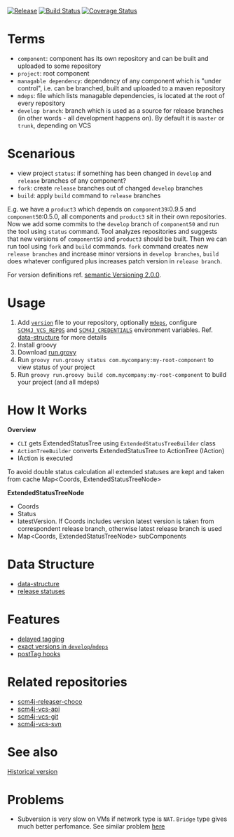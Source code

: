 [![Release](https://jitpack.io/v/scm4j/scm4j-releaser.svg)](https://jitpack.io/#scm4j/scm4j-releaser)
[![Build Status](https://travis-ci.org/scm4j/scm4j-releaser.svg?branch=master)](https://travis-ci.org/scm4j/scm4j-releaser)
[![Coverage Status](https://coveralls.io/repos/github/scm4j/scm4j-releaser/badge.svg?branch=master)](https://coveralls.io/github/scm4j/scm4j-releaser?branch=master)


# Terms

- `component`: component has its own repository and can be built and uploaded to some repository
- `project`: root component
- `managable dependency`: dependency of any component which is "under control", i.e. can be branched, built and uploaded to a maven repository
- `mdeps`: file which lists managable dependencies, is located at the root of every repository
- `develop branch`: branch which is used as a source for release branches (in other words - all development happens on). By default it is `master` or `trunk`, depending on VCS

# Scenarious

- view project `status`: if something has been changed in `develop` and `release` branches of any component?
- `fork`: create `release` branches out of changed `develop` branches
- `build`: apply `build` command to `release` branches

E.g. we have a `product3` which depends on `component39`:0.9.5 and `component50`:0.5.0, all components and `product3` sit in their own repositories. Now we add some commits to the `develop` branch of `component50` and run the tool using `status` command. Tool analyzes repositories and suggests that new versions of `component50` and `product3` should be built. Then we can run tool using  `fork` and `build` commands. `fork` command creates new `release branches` and increase minor versions in `develop branches`, `build` does whatever configured plus increases patch version in `release branch`.

For version definitions ref. [semantic Versioning 2.0.0](http://semver.org/).

# Usage

1. Add [`version`](docs/data-structure.md#version-file) file to your repository, optionally [`mdeps`](docs/data-structure.md#mdeps-file), configure [`SCM4J_VCS_REPOS`](docs/data-structure-SCM4J_VCS_REPOS.md) and [`SCM4J_CREDENTIALS`](docs/data-structure-SCM4J_CREDENTIALS.md) environment variables. Ref. [data-structure](docs/data-structure.md) for more details
1. Install groovy
1. Download [run.grovy](https://raw.githubusercontent.com/scm4j/scm4j-releaser/master/run.groovy)
1. Run `groovy run.groovy status com.mycompany:my-root-component` to view status of your project
1. Run `groovy run.groovy build com.mycompany:my-root-component` to build your project (and all mdeps)

# How It Works

__Overview__

- `CLI` gets ExtendedStatusTree using `ExtendedStatusTreeBuilder` class 
- `ActionTreeBuilder` converts ExtendedStatusTree to ActionTree (IAction)
- IAction is executed

To avoid double status calculation all extended statuses are kept and taken from cache Map<Coords, ExtendedStatusTreeNode>  

__ExtendedStatusTreeNode__

  - Coords
  - Status
  - latestVersion. If Coords includes version latest version is taken from correspondent release branch, otherwise latest release branch is used
  - Map<Coords, ExtendedStatusTreeNode> subComponents

# Data Structure

- [data-structure](docs/data-structure.md)
- [release statuses](docs/minor-release-status.md)

# Features

- [delayed tagging](/../../issues/2)
- [exact versions in `develop`/`mdeps`](/../../issues/4)
- [postTag hooks](/../../issues/8)

# Related repositories
  
  - [scm4j-releaser-choco](../../../scm4j-releaser-choco/blob/master/README.md)
  - [scm4j-vcs-api](../../../scm4j-vcs-api/blob/master/README.md)
  - [scm4j-vcs-git](../../../scm4j-vcs-git/blob/master/README.md)
  - [scm4j-vcs-svn](../../../scm4j-vcs-svn/blob/master/README.md)

# See also

[Historical version](https://github.com/scm4j/scm4j-releaser/blob/d540cb00674d485846117dbd68df19bdad306e56/README.md)

# Problems
- Subversion is very slow on VMs if network type is `NAT`. `Bridge` type gives  much better  perfomance. See similar problem  [here](https://blog.inventic.eu/2012/08/very-slow-svn-updates-from-virtual-machines-vmware/)
